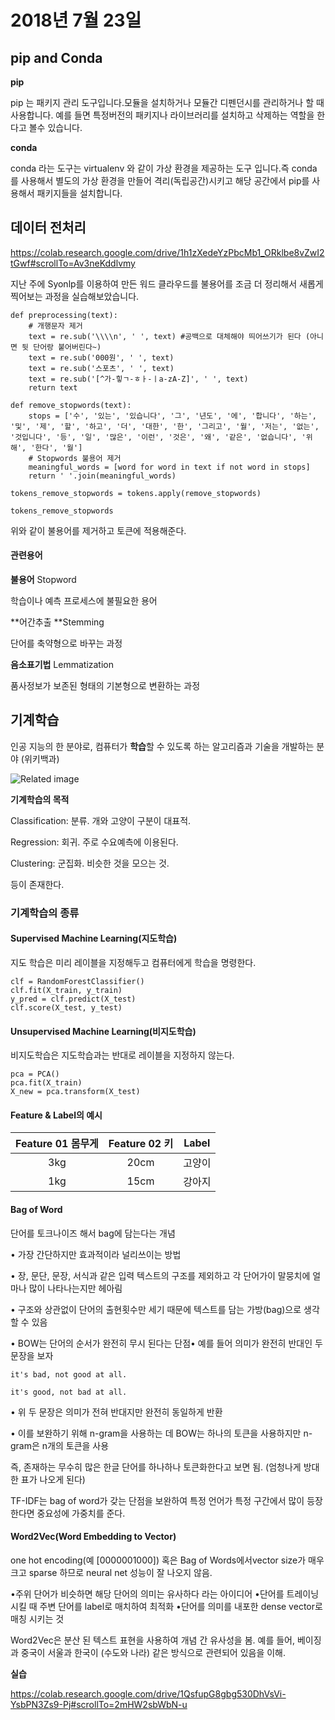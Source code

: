 # 2018년 7월 23일

## pip and Conda

**pip**

pip 는 패키지 관리 도구입니다.모듈을 설치하거나 모듈간 디펜던시를 관리하거나 할 때 사용합니다. 예를 들면 특정버전의 패키지나 라이브러리를 설치하고 삭제하는 역할을 한다고 볼수 있습니다.

**conda** 

conda 라는 도구는 virtualenv 와 같이 가상 환경을 제공하는 도구 입니다.즉 conda 를 사용해서 별도의 가상 환경을 만들어 격리(독립공간)시키고 해당 공간에서 pip를 사용해서 패키지들을 설치합니다.



## 데이터 전처리

https://colab.research.google.com/drive/1h1zXedeYzPbcMb1_ORklbe8vZwI2tGwf#scrollTo=Av3neKddlvmy



지난 주에 Syonlp를 이용하여 만든 워드 클라우드를 불용어를 조금 더 정리해서 새롭게 찍어보는 과정을 실습해보았습니다. 



~~~
def preprocessing(text):
    # 개행문자 제거
    text = re.sub('\\\\n', ' ', text) #공백으로 대체해야 띄어쓰기가 된다 (아니면 뒷 단어랑 붙어버린다~)
    text = re.sub('000원', ' ', text)
    text = re.sub('스포츠', ' ', text)
    text = re.sub('[^가-힣ㄱ-ㅎㅏ-ㅣa-zA-Z]', ' ', text)
    return text
    
def remove_stopwords(text):
    stops = ['수', '있는', '있습니다', '그', '년도', '에', '합니다', '하는', '및', '제', '할', '하고', '더', '대한', '한', '그리고', '월', '저는', '없는', '것입니다', '등', '일', '많은', '이런', '것은', '왜', '같은', '없습니다', '위해', '한다', '월']
    # Stopwords 불용어 제거
    meaningful_words = [word for word in text if not word in stops]
    return ' '.join(meaningful_words)
~~~



~~~
tokens_remove_stopwords = tokens.apply(remove_stopwords)

tokens_remove_stopwords
~~~



위와 같이 불용어를 제거하고 토큰에 적용해준다. 



#### 관련용어



**불용어** Stopword

학습이나 예측 프로세스에 불필요한 용어



**어간추출 **Stemming

단어를 축약형으로 바꾸는 과정



**음소표기법** Lemmatization

품사정보가 보존된 형태의 기본형으로 변환하는 과정



## 기계학습

인공 지능의 한 분야로, 컴퓨터가 **학습**할 수 있도록 하는 알고리즘과 기술을 개발하는 분야 (위키백과)



![Related image](http://inspirauk.wpengine.com/wp-content/uploads/2018/02/Artificial-Intelligence-Machine-Learning-Deep-Learning.jpg) 

**기계학습의 목적**

Classification: 분류. 개와 고양이 구분이 대표적.

Regression: 회귀. 주로 수요예측에 이용된다.

Clustering: 군집화. 비슷한 것을 모으는 것.



등이 존재한다.



### 기계학습의 종류



#### Supervised Machine Learning(지도학습)

지도 학습은 미리 레이블을 지정해두고 컴퓨터에게 학습을 명령한다.

~~~
clf = RandomForestClassifier()
clf.fit(X_train, y_train)
y_pred = clf.predict(X_test)
clf.score(X_test, y_test)
~~~



#### Unsupervised Machine Learning(비지도학습)

비지도학습은 지도학습과는 반대로 레이블을 지정하지 않는다. 

~~~
pca = PCA()
pca.fit(X_train)
X_new = pca.transform(X_test)
~~~



#### Feature & Label의 예시

| Feature 01 몸무게 | Feature 02 키 | Label  |
| :---------------: | :-----------: | :----: |
|        3kg        |     20cm      | 고양이 |
|        1kg        |     15cm      | 강아지 |



#### Bag of Word

단어를 토크나이즈 해서 bag에 담는다는 개념



• 가장 간단하지만 효과적이라 널리쓰이는 방법

• 장, 문단, 문장, 서식과 같은 입력 텍스트의 구조를 제외하고 각 단어가이 말뭉치에 얼마나 많이 나타나는지만 헤아림

• 구조와 상관없이 단어의 출현횟수만 세기 때문에 텍스트를 담는 가방(bag)으로 생각할 수 있음

• BOW는 단어의 순서가 완전히 무시 된다는 단점• 예를 들어 의미가 완전히 반대인 두 문장을 보자

~~~ 
it's bad, not good at all.

it's good, not bad at all.
~~~

• 위 두 문장은 의미가 전혀 반대지만 완전히 동일하게 반환

• 이를 보완하기 위해 n-gram을 사용하는 데 BOW는 하나의 토큰을 사용하지만 n-gram은 n개의 토큰을 사용



즉, 존재하는 무수히 많은 한글 단어를 하나하나 토큰화한다고 보면 됨. (엄청나게 방대한 표가 나오게 된다)

TF-IDF는 bag of word가 갖는 단점을 보완하여 특정 언어가 특정 구간에서 많이 등장한다면 중요성에 가중치를 준다.



#### Word2Vec(Word Embedding to Vector)

one hot encoding(예 [0000001000]) 혹은 Bag of Words에서vector size가 매우 크고 sparse 하므로 neural net 성능이 잘 나오지 않음.

•주위 단어가 비슷하면 해당 단어의 의미는 유사하다 라는 아이디어
•단어를 트레이닝 시킬 때 주변 단어를 label로 매치하여 최적화
•단어를 의미를 내포한 dense vector로 매칭 시키는 것

Word2Vec은 분산 된 텍스트 표현을 사용하여 개념 간 유사성을 봄.
예를 들어, 베이징과 중국이 서울과 한국이 (수도와 나라) 같은 방식으로 관련되어 있음을 이해.



**실습**

https://colab.research.google.com/drive/1QsfupG8gbg530DhVsVi-YsbPN3Zs9-Pj#scrollTo=2mHW2sbWbN-u
